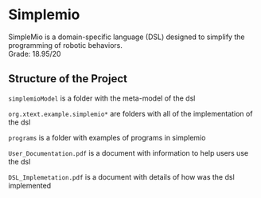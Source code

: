 # Simplemio

SimpleMio is a domain-specific language (DSL) designed to simplify the programming of robotic behaviors. <br>
Grade: 18.95/20

## Structure of the Project

`simplemioModel` is a folder with the meta-model of the dsl

`org.xtext.example.simplemio*` are folders with all of the implementation of the dsl

`programs` is a folder with examples of programs in simplemio

`User_Documentation.pdf` is a document with information to help users use the dsl

`DSL_Implemetation.pdf` is a document with details of how was the dsl implemented

